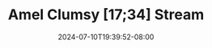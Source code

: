 --- 
title: "Amel Clumsy [17;34]  Stream"
description: "download bokep Amel Clumsy [17;34]  Stream full video full terbaru"
date: 2024-07-10T19:39:52-08:00
file_code: "ozswbzyc5g07"
draft: false
cover: "yvmzojcbq5kz2axp.jpg"
tags: ["Amel", "Clumsy", "Stream", "bokep-indo", "bokep-viral", "bokep-ig"]
length: 1055
fld_id: "1482658"
foldername: "Amel clumsy"
categories: ["Amel clumsy"]
views: 0
---